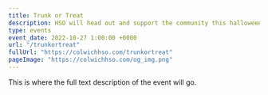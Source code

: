 ```yaml
---
title: Trunk or Treat
description: HSO will head out and support the community this halloween.
type: events
event_date: 2022-10-27 1:00:00 +0000
url: "/trunkortreat"
fullUrl: "https://colwichhso.com/trunkortreat"
pageImage: "https://colwichhso.com/og_img.png"
---
```

This is where the full text description of the event will go.